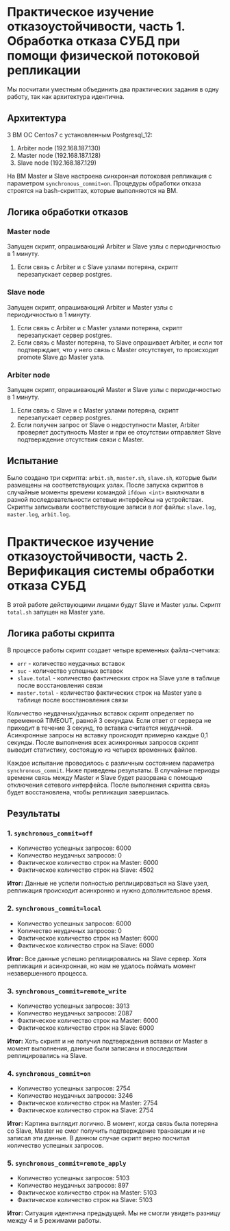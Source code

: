# Практическое изучение отказоустойчивости, часть 1. Обработка отказа СУБД при помощи физической потоковой репликации

Мы посчитали уместным объединить два практических задания в одну работу, так как архитектура идентична.

## Архитектура

3 ВМ ОС Centos7 с установленным Postgresql_12:
1. Arbiter node (192.168.187.130)
2. Master node (192.168.187.128)
3. Slave node (192.168.187.129)

На ВМ Master и Slave настроена синхронная потоковая репликация с параметром `synchronous_commit=on`. Процедуры обработки отказа строятся на bash-скриптах, которые выполняются на ВМ.

## Логика обработки отказов

### Master node
Запущен скрипт, опрашивающий Arbiter и Slave узлы с периодичностью в 1 минуту.
1. Если связь с Arbiter и с Slave узлами потеряна, скрипт перезапускает сервер postgres.

### Slave node
Запущен скрипт, опрашивающий Arbiter и Master узлы с периодичностью в 1 минуту.
1. Если связь с Arbiter и с Master узлами потеряна, скрипт перезапускает сервер postgres.
2. Если связь с Master потеряна, то Slave опрашивает Arbiter, и если тот подтверждает, что у него связь с Master отсутствует, то происходит promote Slave до Master узла.

### Arbiter node
Запущен скрипт, опрашивающий Master и Slave узлы с периодичностью в 1 минуту.
1. Если связь с Slave и с Master узлами потеряна, скрипт перезапускает сервер postgres.
2. Если получен запрос от Slave о недоступности Master, Arbiter проверяет доступность Master и при ее отсутствии отправляет Slave подтверждение отсутствия связи с Master.

## Испытание

Было создано три скрипта: `arbit.sh`, `master.sh`, `slave.sh`, которые были размещены на соответствующих узлах. После запуска скриптов в случайные моменты времени командой `ifdown <int>` выключали в разной последовательности сетевые интерфейсы на устройствах. Скрипты записывали соответствующие записи в лог файлы: `slave.log`, `master.log`, `arbit.log`.

# Практическое изучение отказоустойчивости, часть 2. Верификация системы обработки отказа СУБД

В этой работе действующими лицами будут Slave и Master узлы. Скрипт `total.sh` запущен на Master узле.

## Логика работы скрипта

В процессе работы скрипт создает четыре временных файла-счетчика:
- `err` - количество неудачных вставок
- `suc` - количество успешных вставок
- `slave.total` - количество фактических строк на Slave узле в таблице после восстановления связи
- `master.total` - количество фактических строк на Master узле в таблице после восстановления связи

Количество неудачных/удачных вставок скрипт определяет по переменной TIMEOUT, равной 3 секундам. Если ответ от сервера не приходит в течение 3 секунд, то вставка считается неудачной. Асинхронные запросы на вставку происходят примерно каждые 0,1 секунды. После выполнения всех асинхронных запросов скрипт выводит статистику, состоящую из четырех временных файлов.

Каждое испытание проводилось с различным состоянием параметра `synchronous_commit`. Ниже приведены результаты. В случайные периоды времени связь между Master и Slave будет разорвана с помощью отключения сетевого интерфейса. После выполнения скрипта связь будет восстановлена, чтобы репликация завершилась.

## Результаты

### 1. `synchronous_commit=off`
- Количество успешных запросов: 6000
- Количество неудачных запросов: 0
- Фактическое количество строк на Master: 6000
- Фактическое количество строк на Slave: 4502

**Итог:** Данные не успели полностью реплицироваться на Slave узел, репликация происходит асинхронно и нужно дополнительное время.

### 2. `synchronous_commit=local`
- Количество успешных запросов: 6000
- Количество неудачных запросов: 0
- Фактическое количество строк на Master: 6000
- Фактическое количество строк на Slave: 6000

**Итог:** Все данные успешно реплицировались на Slave сервер. Хотя репликация и асинхронная, но нам не удалось поймать момент незавершенного процесса.

### 3. `synchronous_commit=remote_write`
- Количество успешных запросов: 3913
- Количество неудачных запросов: 2087
- Фактическое количество строк на Master: 6000
- Фактическое количество строк на Slave: 6000

**Итог:** Хоть скрипт и не получил подтверждения вставки от Master в момент выполнения, данные были записаны и впоследствии реплицировались на Slave.

### 4. `synchronous_commit=on`
- Количество успешных запросов: 2754
- Количество неудачных запросов: 3246
- Фактическое количество строк на Master: 2754
- Фактическое количество строк на Slave: 2754

**Итог:** Картина выглядит логично. В момент, когда связь была потеряна со Slave, Master не смог получить подтверждение транзакции и не записал эти данные. В данном случае скрипт верно посчитал количество успешных запросов.

### 5. `synchronous_commit=remote_apply`
- Количество успешных запросов: 5103
- Количество неудачных запросов: 897
- Фактическое количество строк на Master: 5103
- Фактическое количество строк на Slave: 5103

**Итог:** Ситуация идентична предыдущей. Мы не смогли увидеть разницу между 4 и 5 режимами работы.
